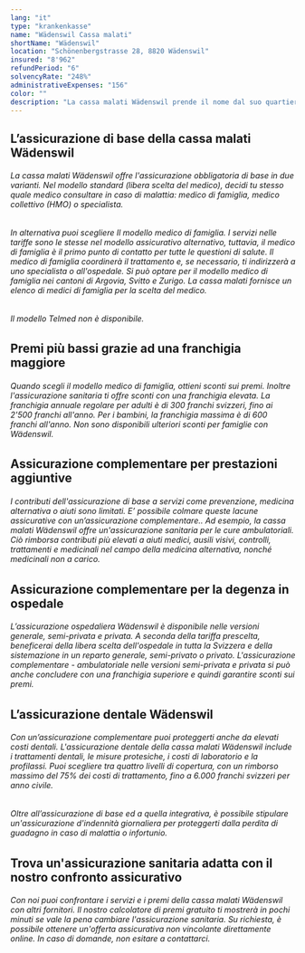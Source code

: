 ```yaml
---
lang: "it"
type: "krankenkasse"
name: "Wädenswil Cassa malati"
shortName: "Wädenswil"
location: "Schönenbergstrasse 28, 8820 Wädenswil"
insured: "8'962"
refundPeriod: "6"
solvencyRate: "248%"
administrativeExpenses: "156"
color: ""
description: "La cassa malati Wädenswil prende il nome dal suo quartier generale. Il regime di assicurazione sanitaria relativamente nuovo esiste dal 2003 e nel 2017 contava oltre 10.900 assicurati nell'assicurazione di base. Il suo campo di attività è concentrato nei cantoni di Argovia, Svitto, Zugo e Zurigo. Con il nostro confronto puoi scoprire se vale la pena cambiare cassa malati."
---
```


## L’assicurazione di base della cassa malati Wädenswil

###### La cassa malati Wädenswil offre l'assicurazione obbligatoria di base in due varianti. Nel modello standard (libera scelta del medico), decidi tu stesso quale medico consultare in caso di malattia: medico di famiglia, medico collettivo (HMO) o specialista.

###### In alternativa puoi scegliere Il modello medico di famiglia. I servizi nelle tariffe sono le stesse nel modello assicurativo alternativo, tuttavia, il medico di famiglia è il primo punto di contatto per tutte le questioni di salute. Il medico di famiglia coordinerà il trattamento e, se necessario, ti indirizzerà a uno specialista o all'ospedale. Si può optare per il modello medico di famiglia nei cantoni di Argovia, Svitto e Zurigo. La cassa malati fornisce un elenco di medici di famiglia per la scelta del medico.

###### Il modello Telmed non è disponibile.

## Premi più bassi grazie ad una franchigia maggiore

###### Quando scegli il modello medico di famiglia, ottieni sconti sui premi. Inoltre l'assicurazione sanitaria ti offre sconti con una franchigia elevata. La franchigia annuale regolare per adulti è di 300 franchi svizzeri, fino ai 2'500 franchi all'anno. Per i bambini, la franchigia massima è di 600 franchi all'anno. Non sono disponibili ulteriori sconti per famiglie con Wädenswil.

## Assicurazione complementare per prestazioni aggiuntive

###### I contributi dell'assicurazione di base a servizi come prevenzione, medicina alternativa o aiuti sono limitati. E’ possibile colmare queste lacune assicurative con un’assicurazione complementare.. Ad esempio, la cassa malati Wädenswil offre un'assicurazione sanitaria per le cure ambulatoriali. Ciò rimborsa contributi più elevati a aiuti medici, ausili visivi, controlli, trattamenti e medicinali nel campo della medicina alternativa, nonché medicinali non a carico.

## Assicurazione complementare per la degenza in ospedale

###### L’assicurazione ospedaliera Wädenswil è disponibile nelle versioni generale, semi-privata e privata. A seconda della tariffa prescelta, beneficerai della libera scelta dell'ospedale in tutta la Svizzera e della sistemazione in un reparto generale, semi-privato o privato. L'assicurazione complementare - ambulatoriale nelle versioni semi-privata e privata si può anche concludere con una franchigia superiore e quindi garantire sconti sui premi.

## L’assicurazione dentale Wädenswil

###### Con un’assicurazione complementare puoi proteggerti anche da elevati costi dentali. L'assicurazione dentale della cassa malati Wädenswil include i trattamenti dentali, le misure protesiche, i costi di laboratorio e la profilassi. Puoi scegliere tra quattro livelli di copertura, con un rimborso massimo del 75% dei costi di trattamento, fino a 6.000 franchi svizzeri per anno civile.

###### Oltre all’assicurazione di base ed a quella integrativa, è possibile stipulare un'assicurazione d'indennità giornaliera per proteggerti dalla perdita di guadagno in caso di malattia o infortunio.

## Trova un'assicurazione sanitaria adatta con il nostro confronto assicurativo

###### Con noi puoi confrontare i servizi e i premi della cassa malati Wädenswil con altri fornitori. Il nostro calcolatore di premi gratuito ti mostrerà in pochi minuti se vale la pena cambiare l'assicurazione sanitaria. Su richiesta, è possibile ottenere un'offerta assicurativa non vincolante direttamente online. In caso di domande, non esitare a contattarci.
